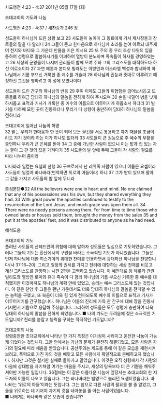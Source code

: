 사도행전 4:23 - 4:37 
2011년 05월 17일 (화)

초대교회의 기도와 나눔



사도행전 4:23 - 4:37 / 새찬송가 246 장


성도들이 하나님께 드린 상황 보고 
23 사도들이 놓이매 그 동료에게 가서 제사장들과 장로들의 말을 다 알리니 24 그들이 듣고 한마음으로 하나님께 소리를 높여 이르되 대주재여 천지와 바다와 그 가운데 만물을 지은 이시요 25 또 주의 종 우리 조상 다윗의 입을 통하여 성령으로 말씀하시기를 어찌하여 열방이 분노하며 족속들이 허사를 경영하였는고 26 세상의 군왕들이 나서며 관리들이 함께 모여 주와 그의 그리스도를 대적하도다 하신 이로소이다 27 과연 헤롯과 본디오 빌라도는 이방인과 이스라엘 백성과 합세하여 하나님께서 기름 부으신 거룩한 종 예수를 거슬러 28 하나님의 권능과 뜻대로 이루려고 예정하신 그것을 행하려고 이 성에 모였나이다  

성도들이 드린 간구와 하나님의 반응 
29 주여 이제도 그들의 위협함을 굽어보시옵고 또 종들로 하여금 담대히 하나님의 말씀을 전하게 하여 주시오며 30 손을 내밀어 병을 낫게 하시옵고 표적과 기사가 거룩한 종 예수의 이름으로 이루어지게 하옵소서 하더라 31 빌기를 다하매 모인 곳이 진동하더니 무리가 다 성령이 충만하여 담대히 하나님의 말씀을 전하니라  

초대교회에 일어난 나눔의 혁명  
32 믿는 무리가 한마음과 한 뜻이 되어 모든 물건을 서로 통용하고 자기 재물을 조금이라도 자기 것이라 하는 이가 하나도 없더라 33 사도들이 큰 권능으로 주 예수의 부활을 증언하니 무리가 큰 은혜를 받아 34 그 중에 가난한 사람이 없으니 이는 밭과 집 있는 자는 팔아 그 판 것의 값을 가져다가 35 사도들의 발 앞에 두매 그들이 각 사람의 필요를 따라 나누어 줌이라  

바나바라 일컫는 요셉의 선행 
36 구브로에서 난 레위족 사람이 있으니 이름은 요셉이라 사도들이 일컬어 바나바라(번역하면 위로의 아들이라) 하니 37 그가 밭이 있으매 팔아 그 값을 가지고 사도들의 발 앞에 두니라  

중심문단●32 All the believers were one in heart and mind. No one claimed that any of his possessions was his own, but they shared everything they had. 33 With great power the apostles continued to testify to the resurrection of the Lord Jesus, and much grace was upon them all. 34 There were no needy persons among them. For from time to time those who owned lands or houses sold them, brought the money from the sales 35 and put it at the apostles' feet, and it was distributed to anyone as he had need.

해석도움





초대교회의 기도  
풀려난 사도들이 산헤드린의 위협에 대해 말하자 성도들은 일심으로 기도하였습니다. 그러나 그들의 기도는 환난에서의 구원을 바라는 소극적인 기도가 아니었습니다. 그들은 먼저 하나님에 대한 히스기야의 위대한 찬미를 인용하면서 광대하신 하나님을 찬양합니다(사 37:16~20). 그리고 철장의 권세를 가지고 진리에 대항하는 세상 전체를 비웃고 계신 그리스도를 찬양하는 시편 2편을 고백하고 있습니다. 이 예언대로 왕 헤롯과 관원 빌라도와 열방인 로마와 유대 족속이 다 함께 하나님의 기름 부으신 거룩한 종 예수를 대적했지만 이것마저도 하나님의 계획 안에 있었고, 승리는 예수 그리스도께 있는 것입니다. 이 같은 찬양 후 그들은 환난 가운데서도 더욱 담대히 하나님의 말씀을 전파할 수 있는 능력을 구했고, 또 복음이 더욱 힘 있게 전파되도록 예수의 이름으로 표적과 기사가 이루어지기를 간구했습니다. 하나님은 이들의 진리에 가득 찬 간구에 대해 땅을 진동시키시면서 기쁨으로 응답해 주셨습니다. 그리하여 성도들은 모두 성령에 충만하여 더욱 담대히 하나님의 말씀을 전하게 되었습니다. 
■ 나의 기도는 두려움에 젖은 소극적인 기도입니까? 진리를 붙잡고 능력을 구하는 적극적인 기도입니까?   

초대교회의 나눔  
성령충만한 초대교회에서 나타난 한 가지 특징은 이기심이 사라지고 온전한 나눔이 가능케 되었다는 것입니다. 그들 안에서는 가난의 문제가 완전히 해결되었고, 모든 사람은 자기의 필요에 따라 채움을 받았습니다. 공산주의는 제도를 통해 이 같은 모습을 재현시켜 보려고, 폭력으로 가진 자의 것을 빼앗고 모든 사람에게 획일적으로 분배하고자 했습니다. 하지만 그것은 철저한 실패로 돌아가고 말았습니다. 이것은 오직 성령께서 각 사람의 마음에 상대방을 자기처럼 여기는 마음을 주시고, 세상의 탐욕보다 더 큰 기쁨을 채워주셔야만 가능한 일입니다. 36절에는 이 같은 아름다운 나눔에 앞장서는 초대교회의 한 지도자의 이름이 나오고 있습니다. 그는 바나바라는 별명으로 불리던 요셉이었습니다. 바나바는 ‘위로의 아들’이라는 뜻입니다. 그는 참으로 다른 사람의 필요를 볼 줄 알았고, 그들을 위로하는 데 기꺼이 자기의 것을 내어놓을 줄 아는 사람이었습니다.  
■ 나에게는 바나바와 같은 모습이 있습니까?